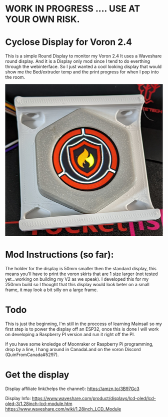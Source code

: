 # WORK IN PROGRESS .... USE AT YOUR OWN RISK.

# Cyclose Display for Voron 2.4

This is a simple Round Display to monitor my Voron 2.4
It uses a Waveshare round display. And it is a Display only mod since I tend to do everthing through the webinterface.  So I just wanted a cool looking display that would show me the Bed/extruder temp and the print progress for when I pop into the room.

![](/Images/PXL_20221121_194729507~2.jpg)

# Mod Instructions (so far):

The holder for the display is 50mm smaller then the standard display, this means you'll have to print the voron skirts that are 1 size larger (not tested yet...working on building my V2 as we speak).  I developed this for my 250mm build so I thought that this display would look beter on a small frame, it may look a bit silly on a large frame.


# Todo

This is just the beginning, I'm still in the proccess of learning Mainsail so my first step is to power the display off an ESP32, once this is done I will work on developing a Raspberry PI version and run it right off the PI.

If you have some knoledge of Moonraker or Raspberry Pi programming, drop by a line, I hang around in CanadaLand on the voron Discord (QuinFromCanada#5297).



# Get the display

Display affiliate link(helps the channel): https://amzn.to/3B97Gc3

Display Info: https://www.waveshare.com/product/displays/lcd-oled/lcd-oled-3/1.28inch-lcd-module.htm https://www.waveshare.com/wiki/1.28inch_LCD_Module
